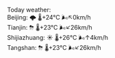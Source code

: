 Today weather:  
Beijing: 🌩  🌡️+24°C 🌬️↖0km/h  
Tianjin: ⛈ 🌡️+23°C 🌬️↙26km/h  
Shijiazhuang: ☀️ 🌡️+26°C 🌬️↑4km/h  
Tangshan: ⛈ 🌡️+23°C 🌬️↙26km/h  
